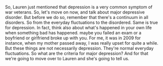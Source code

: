 So, Lauren just mentioned that depression is a very common symptom of war
veterans. So, let's move on now, and talk about major depressive disorder. But
before we do so, remember that there's a continuum in all disorders. So from
the everyday fluctuations to the disordered. Same is true for depression. In
fact, think also about what's happened in your own life when something bad has
happened. maybe you failed an exam or a boyfriend or girlfriend broke up with
you. For me, it was in 2009 for instance, when my mother passed away, I was
really upset for quite a while. But these things are not necessarily
depression. They're normal everyday fluctuations. So what are the criteria for
major depression? And for that we're going to move over to Lauren and she's
going to tell us.
